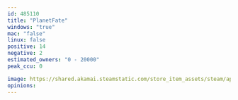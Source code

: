 ```yaml
---
id: 485110
title: "PlanetFate"
windows: "true"
mac: "false"
linux: false
positive: 14
negative: 2
estimated_owners: "0 - 20000"
peak_ccu: 0

image: https://shared.akamai.steamstatic.com/store_item_assets/steam/apps/485110/header.jpg?t=1489090150
opinions:
---
```

